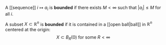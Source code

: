 A [[sequence]] $i\mapsto a_i$ is **bounded** if there exists $M\lt\infty$ such that $|a_i|\le M$ for all $i$. 

A subset $X\subset \mathbb{R}^n$ is **bounded** if it is contained in a [[open ball|ball]] in $\mathbb{R}^n$ centered at the origin: $$X\subset B_R(0)\text{ for some } R\lt\infty$$